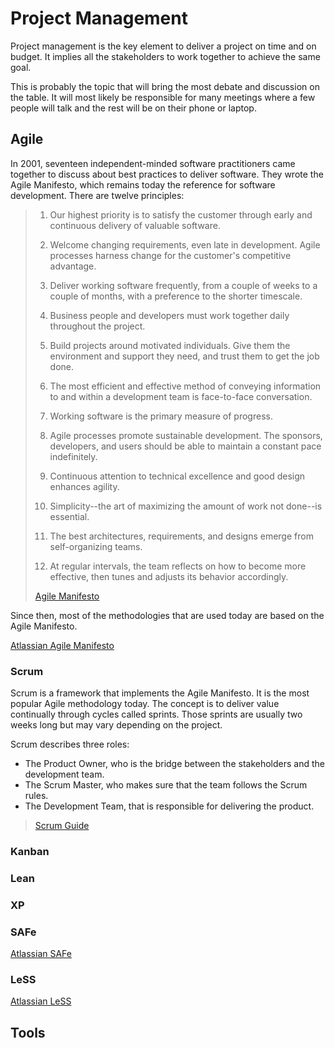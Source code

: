 # Project Management

Project management is the key element to deliver a project on time and on budget.
It implies all the stakeholders to work together to achieve the same goal.

This is probably the topic that will bring the most debate and discussion on the table.
It will most likely be responsible for many meetings
where a few people will talk and the rest will be on their phone or laptop.

## Agile
In 2001,
seventeen independent-minded software practitioners came together to discuss about best practices to deliver software.
They wrote the Agile Manifesto, which remains today the reference for software development.
There are twelve principles:

> 1. Our highest priority is to satisfy the customer
> through early and continuous delivery
> of valuable software.
>
> 2. Welcome changing requirements, even late in
>development. Agile processes harness change for
>the customer's competitive advantage.
>
> 3. Deliver working software frequently, from a
>couple of weeks to a couple of months, with a
>preference to the shorter timescale.
>
>4. Business people and developers must work
 together daily throughout the project.
>
>5. Build projects around motivated individuals.
>Give them the environment and support they need,
>and trust them to get the job done.
>
>6. The most efficient and effective method of
>conveying information to and within a development
>team is face-to-face conversation.
>
>7. Working software is the primary measure of progress.
>
>8. Agile processes promote sustainable development.
>The sponsors, developers, and users should be able
>to maintain a constant pace indefinitely.
>
>9. Continuous attention to technical excellence
>and good design enhances agility.
>
>10. Simplicity--the art of maximizing the amount
>of work not done--is essential.
>
>11. The best architectures, requirements, and designs
>emerge from self-organizing teams.
>
>12. At regular intervals, the team reflects on how
>to become more effective, then tunes and adjusts
>its behavior accordingly.
>
> [Agile Manifesto](https://agilemanifesto.org/principles.html)

Since then, most of the methodologies that are used today are based on the Agile Manifesto.

[Atlassian Agile Manifesto](https://www.atlassian.com/agile/manifesto)

### Scrum

Scrum is a framework that implements the Agile Manifesto. It is the most popular Agile methodology today.
The concept is to deliver value continually through cycles called sprints. Those sprints are usually two weeks long but may vary depending on the project. 

Scrum describes three roles:
- The Product Owner, who is the bridge between the stakeholders and the development team.
- The Scrum Master, who makes sure that the team follows the Scrum rules.
- The Development Team, that is responsible for delivering the product.

> [Scrum Guide](https://scrumguides.org/scrum-guide.html)

### Kanban

### Lean

### XP

### SAFe

[Atlassian SAFe](https://www.atlassian.com/agile/agile-at-scale/what-is-safe)

### LeSS

[Atlassian LeSS](https://www.atlassian.com/agile/agile-at-scale/less)

## Tools
